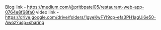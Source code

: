 Blog link - https://medium.com/@pritbpatel05/restaurant-web-app-0764e8f68fa0
video link - https://drive.google.com/drive/folders/1gyeKwFYI9cp-efs3PH1agUi6e50-Awoz?usp=sharing
